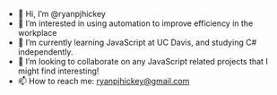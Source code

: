- 👋 Hi, I’m @ryanpjhickey
- 👀 I’m interested in using automation to improve efficiency in the workplace
- 🌱 I’m currently learning JavaScript at UC Davis, and studying C# independently.
- 💞️ I’m looking to collaborate on any JavaScript related projects that I might find interesting!
- 📫 How to reach me: ryanpjhickey@gmail.com

